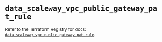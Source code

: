 # `data_scaleway_vpc_public_gateway_pat_rule`

Refer to the Terraform Registry for docs: [`data_scaleway_vpc_public_gateway_pat_rule`](https://registry.terraform.io/providers/scaleway/scaleway/2.57.0/docs/data-sources/vpc_public_gateway_pat_rule).
